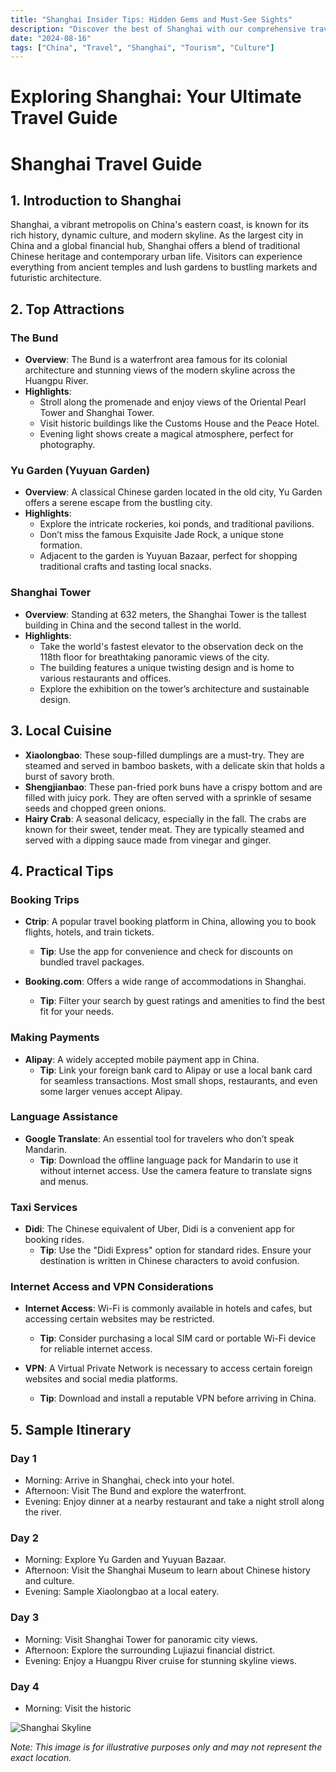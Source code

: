 ```yaml
---
title: "Shanghai Insider Tips: Hidden Gems and Must-See Sights"
description: "Discover the best of Shanghai with our comprehensive travel guide. Explore top attractions, savor local cuisine, and get insider tips for an unforgettable Chinese adventure."
date: "2024-08-16"
tags: ["China", "Travel", "Shanghai", "Tourism", "Culture"]
---
```


# Exploring Shanghai: Your Ultimate Travel Guide

# Shanghai Travel Guide

## 1. Introduction to Shanghai
Shanghai, a vibrant metropolis on China's eastern coast, is known for its rich history, dynamic culture, and modern skyline. As the largest city in China and a global financial hub, Shanghai offers a blend of traditional Chinese heritage and contemporary urban life. Visitors can experience everything from ancient temples and lush gardens to bustling markets and futuristic architecture.

## 2. Top Attractions

### The Bund
- **Overview**: The Bund is a waterfront area famous for its colonial architecture and stunning views of the modern skyline across the Huangpu River.
- **Highlights**:
  - Stroll along the promenade and enjoy views of the Oriental Pearl Tower and Shanghai Tower.
  - Visit historic buildings like the Customs House and the Peace Hotel.
  - Evening light shows create a magical atmosphere, perfect for photography.

### Yu Garden (Yuyuan Garden)
- **Overview**: A classical Chinese garden located in the old city, Yu Garden offers a serene escape from the bustling city.
- **Highlights**:
  - Explore the intricate rockeries, koi ponds, and traditional pavilions.
  - Don’t miss the famous Exquisite Jade Rock, a unique stone formation.
  - Adjacent to the garden is Yuyuan Bazaar, perfect for shopping traditional crafts and tasting local snacks.

### Shanghai Tower
- **Overview**: Standing at 632 meters, the Shanghai Tower is the tallest building in China and the second tallest in the world.
- **Highlights**:
  - Take the world's fastest elevator to the observation deck on the 118th floor for breathtaking panoramic views of the city.
  - The building features a unique twisting design and is home to various restaurants and offices.
  - Explore the exhibition on the tower’s architecture and sustainable design.

## 3. Local Cuisine
- **Xiaolongbao**: These soup-filled dumplings are a must-try. They are steamed and served in bamboo baskets, with a delicate skin that holds a burst of savory broth.
- **Shengjianbao**: These pan-fried pork buns have a crispy bottom and are filled with juicy pork. They are often served with a sprinkle of sesame seeds and chopped green onions.
- **Hairy Crab**: A seasonal delicacy, especially in the fall. The crabs are known for their sweet, tender meat. They are typically steamed and served with a dipping sauce made from vinegar and ginger.

## 4. Practical Tips

### Booking Trips
- **Ctrip**: A popular travel booking platform in China, allowing you to book flights, hotels, and train tickets.
  - **Tip**: Use the app for convenience and check for discounts on bundled travel packages.

- **Booking.com**: Offers a wide range of accommodations in Shanghai.
  - **Tip**: Filter your search by guest ratings and amenities to find the best fit for your needs.

### Making Payments
- **Alipay**: A widely accepted mobile payment app in China.
  - **Tip**: Link your foreign bank card to Alipay or use a local bank card for seamless transactions. Most small shops, restaurants, and even some larger venues accept Alipay.

### Language Assistance
- **Google Translate**: An essential tool for travelers who don’t speak Mandarin.
  - **Tip**: Download the offline language pack for Mandarin to use it without internet access. Use the camera feature to translate signs and menus.

### Taxi Services
- **Didi**: The Chinese equivalent of Uber, Didi is a convenient app for booking rides.
  - **Tip**: Use the "Didi Express" option for standard rides. Ensure your destination is written in Chinese characters to avoid confusion.

### Internet Access and VPN Considerations
- **Internet Access**: Wi-Fi is commonly available in hotels and cafes, but accessing certain websites may be restricted.
  - **Tip**: Consider purchasing a local SIM card or portable Wi-Fi device for reliable internet access.

- **VPN**: A Virtual Private Network is necessary to access certain foreign websites and social media platforms.
  - **Tip**: Download and install a reputable VPN before arriving in China.

## 5. Sample Itinerary

### Day 1
- Morning: Arrive in Shanghai, check into your hotel.
- Afternoon: Visit The Bund and explore the waterfront.
- Evening: Enjoy dinner at a nearby restaurant and take a night stroll along the river.

### Day 2
- Morning: Explore Yu Garden and Yuyuan Bazaar.
- Afternoon: Visit the Shanghai Museum to learn about Chinese history and culture.
- Evening: Sample Xiaolongbao at a local eatery.

### Day 3
- Morning: Visit Shanghai Tower for panoramic city views.
- Afternoon: Explore the surrounding Lujiazui financial district.
- Evening: Enjoy a Huangpu River cruise for stunning skyline views.

### Day 4
- Morning: Visit the historic

<img src="https://source.unsplash.com/1600x900/?Shanghai,cityscape" alt="Shanghai Skyline" loading="lazy">

*Note: This image is for illustrative purposes only and may not represent the exact location.*


